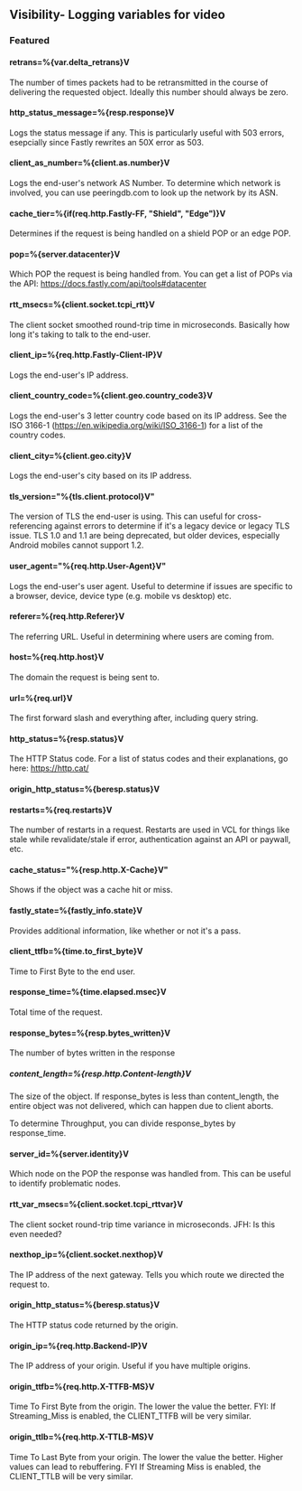 ## Visibility- Logging variables for video
### Featured
#### retrans=%{var.delta_retrans}V
The number of times packets had to be retransmitted in the course of delivering the requested object. Ideally this number should always be zero.

#### http\_status_message=%{resp.response}V
Logs the status message if any. This is particularly useful with 503 errors, esepcially since Fastly rewrites an 50X error as 503.

#### client\_as_number=%{client.as.number}V
Logs the end-user's network AS Number. To determine which network is involved, you can use peeringdb.com to look up the network by its ASN.

#### cache\_tier=%{if(req.http.Fastly-FF, "Shield", "Edge")}V
Determines if the request is being handled on a shield POP or an edge POP.

#### pop=%{server.datacenter}V 
Which POP the request is being handled from. You can get a list of POPs via the API: https://docs.fastly.com/api/tools#datacenter

#### rtt\_msecs=%{client.socket.tcpi_rtt}V 
The client socket smoothed round-trip time in microseconds. Basically how long it's taking to talk to the end-user.

#### client\_ip=%{req.http.Fastly-Client-IP}V 
Logs the end-user's IP address.

#### client\_country\_code=%{client.geo.country_code3}V 
Logs the end-user's 3 letter country code based on its IP address. 
See the ISO 3166-1 (https://en.wikipedia.org/wiki/ISO_3166-1) for a list of the country codes.

#### client_city=%{client.geo.city}V
Logs the end-user's city based on its IP address.

#### tls_version="%{tls.client.protocol}V"
The version of TLS the end-user is using. This can useful for cross-referencing against errors to determine if it's a legacy device or legacy TLS issue. TLS 1.0 and 1.1 are being deprecated, but older devices, especially Android mobiles cannot support 1.2.

#### user_agent="%{req.http.User-Agent}V" 
Logs the end-user's user agent. Useful to determine if issues are specific to a browser, device, device type (e.g. mobile vs desktop) etc.

#### referer=%{req.http.Referer}V 
The referring URL. Useful in determining where users are coming from.

#### host=%{req.http.host}V 
The domain the request is being sent to.

#### url=%{req.url}V 
The first forward slash and everything after, including query string.

#### http_status=%{resp.status}V 
The HTTP Status code. For a list of status codes and their explanations, go here: https://http.cat/

#### origin\_http_status=%{beresp.status}V

#### restarts=%{req.restarts}V
The number of restarts in a request. Restarts are used in VCL for things like stale while revalidate/stale if error, authentication against an API or paywall, etc.

#### cache_status="%{resp.http.X-Cache}V"
Shows if the object was a cache hit or miss.
 
#### fastly\_state=%{fastly_info.state}V 
Provides additional information, like whether or not it's a pass.

#### client\_ttfb=%{time.to\_first_byte}V 
Time to First Byte to the end user.

#### response_time=%{time.elapsed.msec}V
Total time of the request.
 
#### response\_bytes=%{resp.bytes_written}V 
The number of bytes written in the response

##### content_length=%{resp.http.Content-length}V
The size of the object. If response_bytes is less than content_length, the entire object was not delivered, which can happen due to client aborts.

To determine Throughput, you can divide response_bytes by response_time.

#### server_id=%{server.identity}V
Which node on the POP the response was handled from. This can be useful to identify problematic nodes.

#### rtt\_var\_msecs=%{client.socket.tcpi_rttvar}V
The client socket round-trip time variance in microseconds. JFH: Is this even needed?
 
#### nexthop_ip=%{client.socket.nexthop}V 
The IP address of the next gateway. Tells you which route we directed the request to.

#### origin\_http_status=%{beresp.status}V
The HTTP status code returned by the origin.

#### origin_ip=%{req.http.Backend-IP}V 
The IP address of your origin. Useful if you have multiple origins.

#### origin_ttfb=%{req.http.X-TTFB-MS}V
Time To First Byte from the origin. The lower the value the better. 
FYI: If Streaming_Miss is enabled, the CLIENT_TTFB will be very similar.

#### origin_ttlb=%{req.http.X-TTLB-MS}V
Time To Last Byte from your origin. The lower the value the better. Higher values can lead to rebuffering.
FYI If Streaming Miss is enabled, the CLIENT_TTLB will be very similar.

